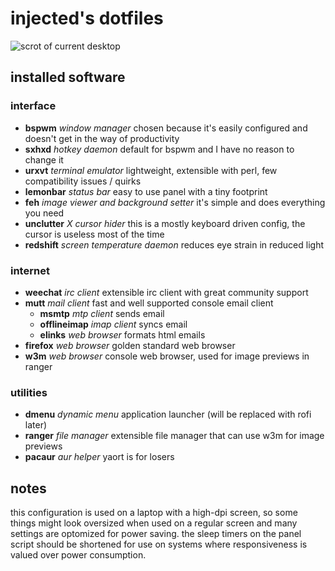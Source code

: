 # injected's dotfiles
![scrot of current desktop](http://i.imgur.com/qfKL82l.png "It never actually looks this clean")
## installed software

### interface
+ **bspwm** _window manager_  chosen because it's easily configured and doesn't get in the way of productivity
+ **sxhxd** _hotkey daemon_  default for bspwm and I have no reason to change it
+ **urxvt** _terminal emulator_  lightweight, extensible with perl, few compatibility issues / quirks
+ **lemonbar** _status bar_ easy to use panel with a tiny footprint
+ **feh** _image viewer and background setter_  it's simple and does everything you need
+ **unclutter** _X cursor hider_  this is a mostly keyboard driven config, the cursor is useless most of the time
+ **redshift** _screen temperature daemon_  reduces eye strain in reduced light

### internet
+ **weechat** _irc client_  extensible irc client with great community support
+ **mutt** _mail client_  fast and well supported console email client
  + **msmtp**  _mtp client_  sends email
  + **offlineimap** _imap client_  syncs email
  + **elinks** _web browser_ formats html emails
+ **firefox** _web browser_  golden standard web browser
+ **w3m** _web browser_  console web browser, used for image previews in ranger

### utilities
+ **dmenu** _dynamic menu_ application launcher (will be replaced with rofi later)
+ **ranger** _file manager_  extensible file manager that can use w3m for image previews
+ **pacaur** _aur helper_  yaort is for losers

## notes
this configuration is used on a laptop with a high-dpi screen, so some things might look oversized when used on a regular screen and many settings are optomized for power saving.  the sleep timers on the panel script should be shortened for use on systems where responsiveness is valued over power consumption.
